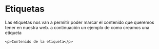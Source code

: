 # Etiquetas
Las etiquetas nos van a permitir poder marcar el contenido que queremos tener en nuestra web.
a continuación un ejemplo de como creamos una etiqueta

````````
<p>Contenido de la etiqueta</p>
````````